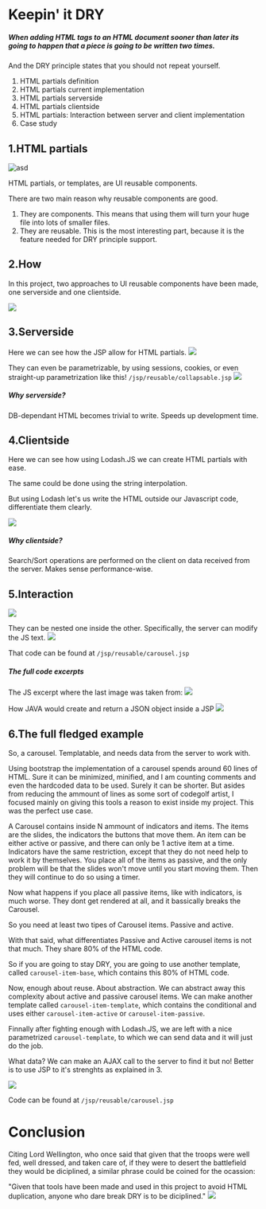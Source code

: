 # Keepin' it DRY 

##### When adding HTML tags to an HTML document sooner than later its going to happen that a piece is going to be written two times. 
And the DRY principle states that you should not repeat yourself.

1. HTML partials definition
2. HTML partials current implementation
3. HTML partials serverside
4. HTML partials clientside
5. HTML partials: Interaction between server and client implementation
6. Case study


## 1.HTML partials
![asd](https://social.technet.microsoft.com/wiki/cfs-filesystemfile.ashx/__key/communityserver-wikis-components-files/00-00-00-00-05/7752.image001.png)


HTML partials, or templates, are UI reusable components.

There are two main reason why reusable components are good.
1. They are components. This means that using them will turn your huge file into lots of smaller files.
2. They are reusable. This is the most interesting part, because it is the feature needed for DRY principle support.


## 2.How
In this project, two approaches to UI reusable components have been made, one serverside and one clientside.

![](https://i.imgur.com/18ILitD.png)

## 3.Serverside
Here we can see how the JSP allow for HTML partials.
![](https://svgshare.com/i/6NC.svg)


They can even be parametrizable, by using sessions, cookies, or even straight-up parametrization like this!
 `/jsp/reusable/collapsable.jsp`
![](https://svgshare.com/i/6Mp.svg)

##### Why serverside?
DB-dependant HTML becomes trivial to write. Speeds up development time.

  

## 4.Clientside
Here we can see how using Lodash.JS we can create HTML partials with ease. 

The same could be done using the string interpolation.

But using Lodash let's us write the HTML outside our Javascript code, differentiate them clearly.

![](https://svgshare.com/i/6M4.svg)

##### Why clientside?
Search/Sort operations are performed on the client on data received from the server. Makes sense performance-wise.


## 5.Interaction
![](https://svgshare.com/i/6Mo.svg)
  
They can be nested one inside the other. Specifically, the server can modify the JS text.
![](https://i.imgur.com/m1VdEec.png)
  
That code can be found at `/jsp/reusable/carousel.jsp`

##### The full code excerpts
  
The JS excerpt where the last image was taken from:
![](https://svgshare.com/i/6NB.svg)
  
How JAVA would create and return a JSON object inside a JSP
![](https://svgshare.com/i/6Mz.svg)


## 6.The full fledged example
So, a carousel. Templatable, and needs data from the server to work with.


Using bootstrap the implementation of a carousel spends around 60 lines of HTML. Sure it can be minimized, minified, and I am counting comments and even the hardcoded data to be used. Surely it can be shorter. But asides from reducing the ammount of lines as some sort of codegolf artist, I focused mainly on giving this tools a reason to exist inside my project. This was the perfect use case.


A Carousel contains inside N ammount of indicators and items. The items are the slides, the indicators the buttons that move them.
An item can be either active or passive, and there can only be 1 active item at a time.
Indicators have the same restriction, except that they do not need help to work it by themselves. You place all of the items as passive, and the only problem will be that the slides won't move until you start moving them. Then they will continue to do so using a timer.

Now what happens if you place all passive items, like with indicators, is much worse. They dont get rendered at all, and it bassically breaks the Carousel.

So you need at least two tipes of Carousel items. Passive and active.

With that said, what differentiates Passive and Active carousel items is not that much. They share 80% of the HTML code. 

So if you are going to stay DRY, you are going to use another template, called `carousel-item-base`, which contains this 80% of HTML code.


Now, enough about reuse. About abstraction. We can abstract away this complexity about active and passive carousel items. We can make another template called `carousel-item-template`, which contains the conditional and uses either `carousel-item-active` or `carousel-item-passive`.


Finnally after fighting enough with Lodash.JS, we are left with a nice parametrized `carousel-template`, to which we can send data and it will just do the job.

What data? We can make an AJAX call to the server to find it but no! Better is to use JSP to it's strenghts as explained in 3.





![](https://svgshare.com/i/6P4.svg)

Code can be found at `/jsp/reusable/carousel.jsp`





# Conclusion
Citing Lord Wellington, who once said that given that the troops were well fed, well dressed, and taken care of, if they were to desert the battlefield they would be diciplined, a similar phrase could be coined for the ocassion:

"Given that tools have been made and used in this project to avoid HTML duplication, anyone who dare break DRY is to be diciplined."
![](https://i.imgur.com/fx84axN.png)

